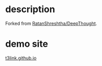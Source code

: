 # description

Forked from [RatanShreshtha/DeepThought](https://github.com/RatanShreshtha/DeepThought).

# demo site

[t3link.github.io](https://github.com/t3link/t3link.github.io)